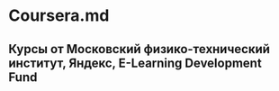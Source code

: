 # Coursera.md
## Курсы от Московский физико-технический институт, Яндекс, E-Learning Development Fund
